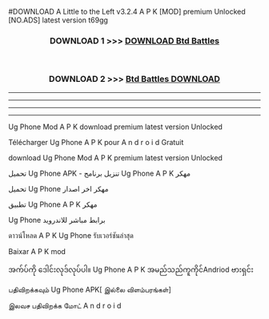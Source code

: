 #DOWNLOAD A Little to the Left v3.2.4 A P K [MOD] premium Unlocked [NO.ADS] latest version t69gg 



<div align="center">

<h3>DOWNLOAD 1 >>> <a href="https://getmod1.web.app/?judule=Btd Battles">DOWNLOAD Btd Battles</a></h3><br>

<h3>DOWNLOAD 2 >>> <a href="https://getmod1.web.app/?judule=Btd Battles">Btd Battles DOWNLOAD </a></h3>

</div>


----------------------------------------------------------

----------------------------------------------------------

----------------------------------------------------------

----------------------------------------------------------


Ug Phone  Mod A P K download premium latest version Unlocked

Télécharger  Ug Phone  A P K pour A n d r o i d Gratuit

download Ug Phone  Mod A P K premium latest version Unlocked

تحميل Ug Phone  APK - تنزيل برنامج Ug Phone  A P K مهكر

تحميل Ug Phone  مهكر اخر اصدار

تطبيق Ug Phone  A P K مهكر

Ug Phone  برابط مباشر للاندرويد

ดาวน์โหลด A P K Ug Phone  รับเวอร์ชันล่าสุด

Baixar A P K mod

အက်ပ်ကို ဒေါင်းလုဒ်လုပ်ပါ။ Ug Phone  A P K အမည်သည်ကူကိုင်Andriod ဗားရှင်း

பதிவிறக்கவும் Ug Phone  APK[ இல்லை விளம்பரங்கள்] 
 
இலவச பதிவிறக்க மோட் A n d r o i d



